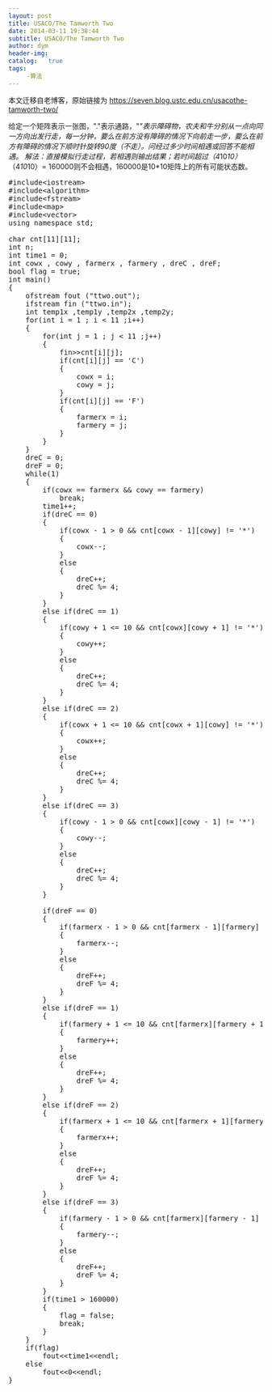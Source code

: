 ```yaml
---
layout: post
title: USACO/The Tamworth Two
date: 2014-03-11 19:38:44
subtitle: USACO/The Tamworth Two
author: dym
header-img:
catalog:   true
tags:
     -算法
---
```


本文迁移自老博客，原始链接为 <https://seven.blog.ustc.edu.cn/usacothe-tamworth-two/>

给定一个矩阵表示一张图，"."表示通路，"*"表示障碍物，农夫和牛分别从一点向同一方向出发行走，每一分钟，要么在前方没有障碍的情况下向前走一步，要么在前方有障碍的情况下顺时针旋转90度（不走）。问经过多少时间相遇或回答不能相遇。
解法：直接模拟行走过程，若相遇则输出结果；若时间超过（4*10*10）*（4*10*10）= 160000则不会相遇，160000是10*10矩阵上的所有可能状态数。
<pre class = "brush:[cpp]">
#include&lt;iostream&gt;
#include&lt;algorithm&gt;
#include&lt;fstream&gt;
#include&lt;map&gt;
#include&lt;vector&gt;
using namespace std;

char cnt[11][11];
int n;
int time1 = 0;
int cowx , cowy , farmerx , farmery , dreC , dreF;
bool flag = true;
int main()
{
	ofstream fout ("ttwo.out");
    ifstream fin ("ttwo.in");
	int temp1x ,temp1y ,temp2x ,temp2y; 
	for(int i = 1 ; i < 11 ;i++)
	{
		for(int j = 1 ; j < 11 ;j++)
		{
			fin&gt;&gt;cnt[i][j];
			if(cnt[i][j] == 'C')
			{
				cowx = i;
				cowy = j;				
			}
			if(cnt[i][j] == 'F')
			{
				farmerx = i;
				farmery = j;
			}
		}
	}
	dreC = 0;
	dreF = 0;
	while(1)
	{
		if(cowx == farmerx && cowy == farmery)
			break;
		time1++;
		if(dreC == 0)
		{
			if(cowx - 1 > 0 && cnt[cowx - 1][cowy] != '*')
			{
				cowx--;
			}
			else
			{
				dreC++;
				dreC %= 4;
			}	
		}
		else if(dreC == 1)
		{
			if(cowy + 1 <= 10 && cnt[cowx][cowy + 1] != '*')
			{
				cowy++;
			}
			else
			{
				dreC++;
				dreC %= 4;
			}	
		}
		else if(dreC == 2)
		{
			if(cowx + 1 <= 10 && cnt[cowx + 1][cowy] != '*')
			{
				cowx++;
			}
			else
			{
				dreC++;
				dreC %= 4;
			}	
		}
		else if(dreC == 3)
		{
			if(cowy - 1 > 0 && cnt[cowx][cowy - 1] != '*')
			{
				cowy--;
			}
			else
			{
				dreC++;
				dreC %= 4;
			}	
		}

		if(dreF == 0)
		{
			if(farmerx - 1 > 0 && cnt[farmerx - 1][farmery] != '*')
			{
				farmerx--;
			}
			else
			{
				dreF++;
				dreF %= 4;
			}	
		}
		else if(dreF == 1)
		{
			if(farmery + 1 <= 10 && cnt[farmerx][farmery + 1] != '*')
			{
				farmery++;
			}
			else
			{
				dreF++;
				dreF %= 4;
			}	
		}
		else if(dreF == 2)
		{
			if(farmerx + 1 <= 10 && cnt[farmerx + 1][farmery] != '*')
			{
				farmerx++;
			}
			else
			{
				dreF++;
				dreF %= 4;
			}	
		}
		else if(dreF == 3)
		{
			if(farmery - 1 > 0 && cnt[farmerx][farmery - 1] != '*')
			{
				farmery--;
			}
			else
			{
				dreF++;
				dreF %= 4;
			}	
		}
		if(time1 > 160000)
		{
			flag = false;
			break;
		}
	}
	if(flag)
		fout&lt;&lt;time1&lt;&lt;endl;
	else
		fout&lt;&lt;0&lt;&lt;endl;
}
</pre>
